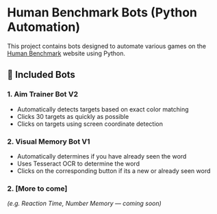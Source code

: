 # Human Benchmark Bots (Python Automation)

This project contains bots designed to automate various games on the [Human Benchmark](https://humanbenchmark.com) website using Python.

## 🚀 Included Bots
### 1. **Aim Trainer Bot V2**
- Automatically detects targets based on exact color matching
- Clicks 30 targets as quickly as possible
- Clicks on targets using screen coordinate detection

### 2. **Visual Memory Bot V1**
- Automatically determines if you have already seen the word
- Uses Tesseract OCR to determine the word
- Clicks on the corresponding button if its a new or already seen word

### 2. **[More to come]**
*(e.g. Reaction Time, Number Memory — coming soon)*
